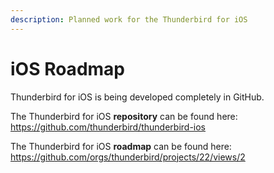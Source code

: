 ```yaml
---
description: Planned work for the Thunderbird for iOS
---
```


# iOS Roadmap

Thunderbird for iOS is being developed completely in GitHub.  

The Thunderbird for iOS **repository** can be found here: https://github.com/thunderbird/thunderbird-ios

The Thunderbird for iOS **roadmap** can be found here: https://github.com/orgs/thunderbird/projects/22/views/2

